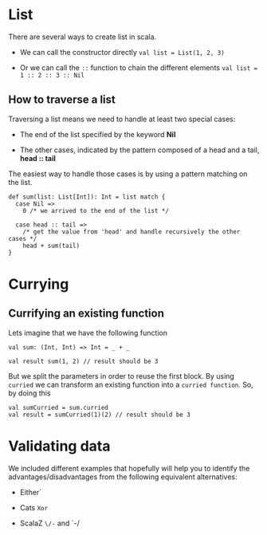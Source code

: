 
# List

There are several ways to create list in scala.

* We can call the constructor directly
`val list = List(1, 2, 3)`

* Or we can call the `::` function to chain the different elements 
`val list = 1 :: 2 :: 3 :: Nil`


## How to traverse a list

Traversing a list means we need to handle at least two special cases:

* The end of the list specified by the keyword __Nil__

* The other cases, indicated by the pattern composed of a head and a tail, __head :: tail__ 

The easiest way to handle those cases is by using a pattern matching on the list.


    def sum(list: List[Int]): Int = list match {
      case Nil => 
        0 /* we arrived to the end of the list */
        
      case head :: tail =>
        /* get the value from 'head' and handle recursively the other cases */
        head + sum(tail) 
    }

# Currying


## Currifying an existing function

Lets imagine that we have the following function

    val sum: (Int, Int) => Int = _ + _
    
    val result sum(1, 2) // result should be 3

But we split the parameters in order to reuse the first block. By using `curried` we can transform an existing 
function into a `curried function`. So, by doing this

    val sumCurried = sum.curried
    val result = sumCurried(1)(2) // result should be 3


# Validating data

We included different examples that hopefully will help you to identify the advantages/disadvantages from the following
equivalent alternatives:

* Either`

* Cats `Xor`

* ScalaZ `\/-` and `-\/